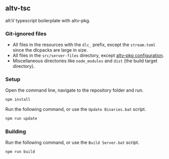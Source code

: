 ## altv-tsc
alt:V typescript boilerplate with altv-pkg.
### Git-ignored files
- All files in the resources with the `dlc_` prefix, except the `stream.toml` since the dlcpacks are large in size.
- All files in the `src/server-files` directory, except [altv-pkg configuration](https://github.com/altmp/altv-pkg).
- Miscellaneous directories like `node_modules` and `dist` (the build target directory).
### Setup
Open the command line, navigate to the repository folder and run.
```bash
npm install
```
Run the following command, or use the `Update Binaries.bat` script.
```bash
npm run update
```
### Building
Run the following command, or use the `Build Server.bat` script.
```bash
npm run build
```
